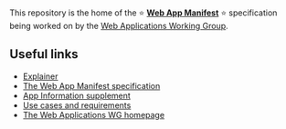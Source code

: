 This repository is the home of the :star: **[Web App Manifest](https://www.w3.org/TR/appmanifest/)** :star: specification being worked on by
the [Web Applications Working Group](https://www.w3.org/2019/webapps/).

## Useful links
* [Explainer](https://github.com/w3c/manifest/blob/gh-pages/explainer.md)
* [The Web App Manifest specification](https://www.w3.org/TR/appmanifest/)
* [App Information supplement](https://github.com/w3c/manifest-app-info)
* [Use cases and requirements](https://w3c-webmob.github.io/installable-webapps/)
* [The Web Applications WG homepage](https://www.w3.org/2019/webapps/)
